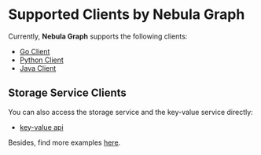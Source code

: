 # Supported Clients by Nebula Graph

Currently, **Nebula Graph** supports the following clients:

* [Go Client](https://github.com/vesoft-inc/nebula-go)
* [Python Client](https://github.com/vesoft-inc/nebula-python)
* [Java Client](https://github.com/vesoft-inc/nebula-java)

## Storage Service Clients

You can also access the storage service and the key-value service directly:

* [key-value api](../../3.build-develop-and-administration/6.develop-and-interface/kv-interfaces.md)

Besides, find more examples [here](https://github.com/vesoft-inc/nebula-java/tree/master/examples/src/main/java/com/vesoft/nebula/examples).
